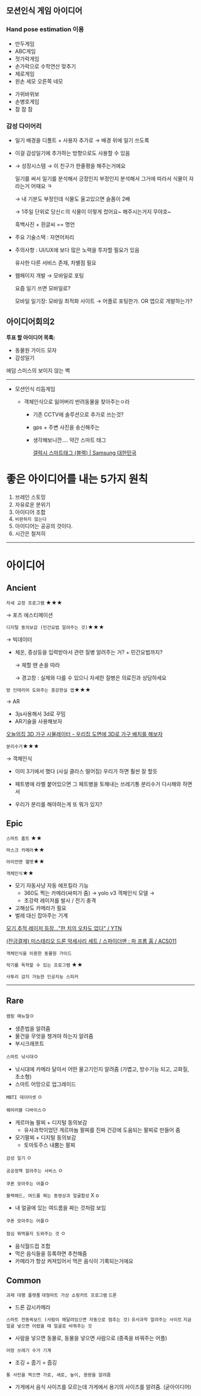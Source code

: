 ## 모션인식 게임 아이디어

### Hand pose estimation 이용

- 만두게임
- ABC게임
- 젓가락게임 
- 손가락으로 수학연산 맞추기
- 제로게임
- 왼손 세모 오른쪽 네모

* 가위바위보
* 손병호게임
* 참 참 참



### 감성 다이어리

- 일기 배경을 디폴트 + 사용자 추가로 → 배경 위에 일기 쓰도록

- 이걸 감성일기에 추가하는 방향으로도 사용할 수 있음

- → 성장시스템 → 이 친구가 한줄평을 해주는거에요

  일기를 써서 일기를 분석해서 긍정인지 부정인지 분석해서 그거에 따라서 식물이 자라는거 어때요 ㅋ

  → 내 기분도 부정인데 식물도 울고있으면 슬픔이 2배

  → 1주일 단위로 당신ㄷ의 식물이 이렇게 컸어요~ 해주시는거지 무야호~

  흑백사진 + 흰글씨 == 명언

- 주요 기술스택 : 자연어처리

* 주의사항 : UI/UX에 보다 많은 노력을 투자할 필요가 있음

  유사한 다른 서비스 존재, 차별점 필요

* 웹페이지 개발 → 모바일로 포팅

  요즘 일기 쓰면 모바일로?

  모바일 일기장: 모바일 최적화 사이트 → 어플로 포팅한가. OR 앱으로 개발하는가?
  
  

## 아이디어회의2

**투표 할 아이디어 목록:**

- 동물원 가이드 모자
- 감성일기

애덤 스미스의 보이지 않는 벽

------

- 모션인식 리듬게임

  - 객체인식으로 잃어버리 반려동물을 찾아주는ㅇ라

    - 기존 CCTV에 솔루션으로 추가로 쓰는것?

    - gps + 주변 사진을 송신해주는

    - 생각해보니깐.... 약간 스마트 태그

      [갤럭시 스마트태그 (블랙) | Samsung 대한민국](https://www.samsung.com/sec/mobile-accessories/galaxy-smart-tag/EI-T5300BBEGKR/)



# **좋은 아이디어를 내는 5가지 원칙**

1. 브레인 스토밍
2. 자유로운 분위기
3. 아이디어 조합
4. `비판하지 않는다`
5. 아이디어는 공공의 것이다.
6. 시간은 철저히

------

# 아이디어

## Ancient

`자세 교정 프로그램` ★★★

→ 포즈 에스티메이션



`디지털 동의보감 (민간요법 알려주는 것)`★★★

→ 빅데이터

- 체온, 증상등을 입력받아서 관련 질병 알려주는 거? + 민간요법까지?

  → 체할 땐 손을 따라

  → 경고창 : 실제와 다를 수 있으니 자세한 질병은 의료진과 상담하세요

  

`방 인테리어 도와주는 증강현실 앱`★★★

  → AR

  - 3js사용해서 3d로 꾸밈
  - AR기술을 사용해보자

  [오늘의집 3D 가구 시뮬레이터 - 우리집 도면에 3D로 가구 배치를 해보자](https://ohou.se/3d_intro)



`분리수거`★★★

  → 객체인식

  - 이미 3기에서 했다 (사실 클라스 떨어짐) 우리가 하면 훨씬 잘 할듯

  - 페트병에 라벨 붙어있으면 그 페트병을 토해내는 쓰레기통 분리수거 다시해와 하면서

  - 우리가 분리를 해야하는게 또 뭐가 있지?



## Epic

`스마트 홈트` ★★

`마스크 카메라`★★

`아이언맨 핼멧`★★

`객체인식`★★

- 모기 자동사냥 자동 에프킬라 기능
  - 360도 찍는 카메라(싸피가 줌) → yolo v3 객체인식 모델 →
  - 초강력 레이저를 발사 / 전기 충격
- 고해상도 카메라가 필요
- 벌레 대신 잡아주는 기계

[모기 추적 레이저 등장..."한 치의 오차도 없다" / YTN](https://www.youtube.com/watch?v=n5WUo4oCoDw)

[(잔금결제) 미스테리오 드론 악세사리 세트 / 스파이더맨 : 파 프롬 홈 / ACS011](http://hobbybox.co.kr/product/예약-미스테리오-드론-악세사리-세트-스파이더맨-파-프롬-홈-acs011/6534/)

```
객체인식을 이용한 동물원 가이드
```

`악기를 독학할 수 있는 프로그램` ★★

```
사투리 감지 가능한 인공지능 스피커
```



------

## Rare

`캠핑 매뉴얼`ㅇ

- 생존법을 알려줌
- 물건을 무엇을 챙겨야 하는지 알려줌
- 부시크래프트

`스마트 낚시대`ㅇ

- 낚시대에 카메라 달아서 어떤 물고기인지 알려줌 (가볍고, 방수기능 되고, 고화질, 초소형)
- 스마트 어망으로 업그레이드

`MBTI 데이터셋` ㅇ

`웨어러블 디바이스`ㅇ

- 게르마늄 팔찌 + 디지털 동의보감
  - 유사과학이었던 게르마늄 팔찌를 진짜 건강에 도움되는 팔찌로 만들어 줌
- 모기팔찌 + 디지털 동의보감
  - 토마토주스 내뿜는 팔찌

`감성 일기` ㅇ

`공공정책 알려주는 서비스` ㅇ

`쿠폰 모아주는 어플`ㅇ

`블랙헤드, 여드름 짜는 동영상과 얼굴합성` X o

- 내 얼굴에 있는 여드름을 짜는 것처럼 보임

`쿠폰 모아주는 어플`ㅇ

`점심 뭐먹을지 도와주는 것` ㅇ

- 음식월드컵 조합
- 먹은 음식들을 등록하면 추천해줌
- 카메라가 항상 켜져있어서 먹은 음식이 기록되는거에요

## Common

`과제 대행 플랫폼`
`대형마트 가상 쇼핑카트 프로그램`
`드론`

- 드론 감시카메라

`스마트 전동퀵보드 (사람이 매달려있으면 자동으로 멈추는 것)`
`유사과학 알려주는 사이트`
`지금 얼굴 넣으면 어렸을 때 얼굴로 바꿔주는 것`


- 사람을 넣으면 동물로, 동물을 넣으면 사람으로 (종족을 바꿔주는 어플)


`어망 쓰레기 수거 기계`


- 조깅 + 줍기 = 줍깅

`통 사진을 찍으면 가로, 세로, 높이, 용량을 알려줌`

- 가게에서 음식 사이즈를 모르는데 가게에서 용기의 사이즈를 알려줌. (굳아이디어)